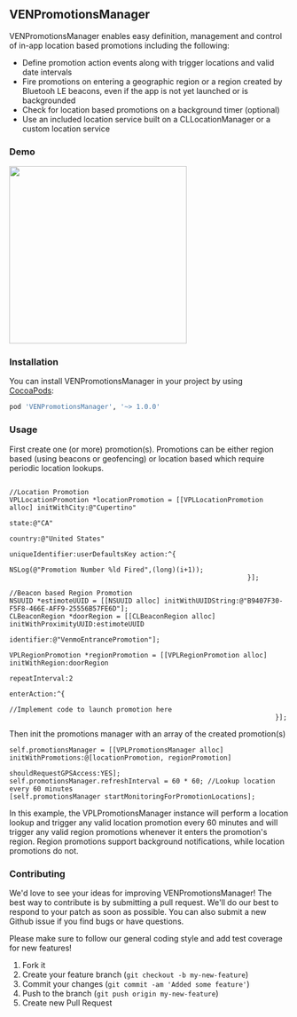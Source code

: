 ## VENPromotionsManager

VENPromotionsManager enables easy definition, management and control of in-app location based promotions including the following:
- Define promotion action events along with trigger locations and valid date intervals
- Fire promotions on entering a geographic region or a region created by Bluetooh LE beacons, even if the app is not yet launched or is backgrounded
- Check for location based promotions on a background timer (optional)
- Use an included location service built on a CLLocationManager or a custom location service

### Demo
<img src="example.gif" width="320">


### Installation

You can install VENPromotionsManager in your project by using [CocoaPods](https://github.com/cocoapods/cocoapods):

```Ruby
pod 'VENPromotionsManager', '~> 1.0.0'
```
### Usage

First create one (or more) promotion(s). Promotions can be either region based (using beacons or geofencing) or location based which require periodic location lookups.
```objc

//Location Promotion
VPLLocationPromotion *locationPromotion = [[VPLLocationPromotion alloc] initWithCity:@"Cupertino"
                                                                       state:@"CA"
                                                                     country:@"United States"
                                                            uniqueIdentifier:userDefaultsKey action:^{
                                                                NSLog(@"Promotion Number %ld Fired",(long)(i+1));
                                                            }];

//Beacon based Region Promotion
NSUUID *estimoteUUID = [[NSUUID alloc] initWithUUIDString:@"B9407F30-F5F8-466E-AFF9-25556B57FE6D"];
CLBeaconRegion *doorRegion = [[CLBeaconRegion alloc] initWithProximityUUID:estimoteUUID
                                                                    identifier:@"VenmoEntrancePromotion"];

VPLRegionPromotion *regionPromotion = [[VPLRegionPromotion alloc] initWithRegion:doorRegion
                                                                  repeatInterval:2
                                                                    enterAction:^{
                                                                      //Implement code to launch promotion here
                                                                   }];
 ```
 
Then init the promotions manager with an array of the created promotion(s)
```objc
self.promotionsManager = [[VPLPromotionsManager alloc] initWithPromotions:@[locationPromotion, regionPromotion]
                                                   shouldRequestGPSAccess:YES];
self.promotionsManager.refreshInterval = 60 * 60; //Lookup location every 60 minutes
[self.promotionsManager startMonitoringForPromotionLocations];
 ```

In this example, the VPLPromotionsManager instance will perform a location lookup and trigger any valid location promotion every 60 minutes and will trigger any valid region promotions whenever it enters the promotion's region. Region promotions support background notifications, while location promotions do not.

### Contributing

We'd love to see your ideas for improving VENPromotionsManager! The best way to contribute is by submitting a pull request. We'll do our best to respond to your patch as soon as possible. You can also submit a new Github issue if you find bugs or have questions. 

Please make sure to follow our general coding style and add test coverage for new features!

1. Fork it
2. Create your feature branch (`git checkout -b my-new-feature`)
3. Commit your changes (`git commit -am 'Added some feature'`)
4. Push to the branch (`git push origin my-new-feature`)
5. Create new Pull Request
